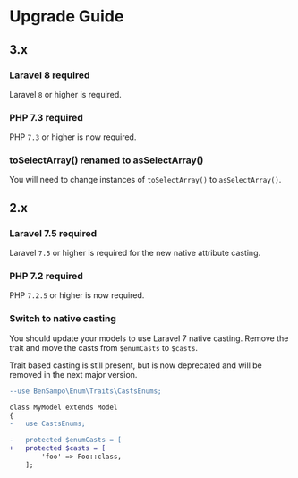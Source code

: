 # Upgrade Guide

## 3.x

### Laravel 8 required

Laravel `8` or higher is required.

### PHP 7.3 required

PHP `7.3` or higher is now required.

### toSelectArray() renamed to asSelectArray()

You will need to change instances of `toSelectArray()` to `asSelectArray()`.

## 2.x

### Laravel 7.5 required

Laravel `7.5` or higher is required for the new native attribute casting.

### PHP 7.2 required

PHP `7.2.5` or higher is now required.

### Switch to native casting

You should update your models to use Laravel 7 native casting. Remove the trait and
move the casts from `$enumCasts` to `$casts`. 

Trait based casting is still present, but is now deprecated and will be removed in the next major version.

```diff
--use BenSampo\Enum\Traits\CastsEnums;

class MyModel extends Model
{
-   use CastsEnums;

-   protected $enumCasts = [
+   protected $casts = [
        'foo' => Foo::class,
    ];
```
